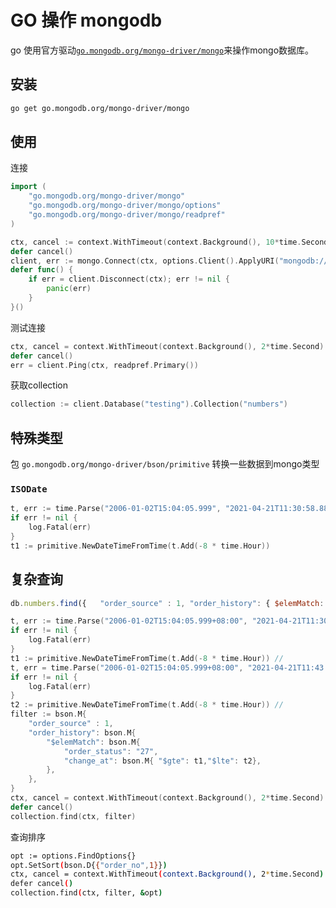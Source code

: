 # GO 操作 mongodb

go 使用官方驱动[`go.mongodb.org/mongo-driver/mongo`](https://github.com/mongodb/mongo-go-driver)来操作mongo数据库。

## 安装

```bash
go get go.mongodb.org/mongo-driver/mongo
```

## 使用

连接

```go
import (
    "go.mongodb.org/mongo-driver/mongo"
    "go.mongodb.org/mongo-driver/mongo/options"
    "go.mongodb.org/mongo-driver/mongo/readpref"
)

ctx, cancel := context.WithTimeout(context.Background(), 10*time.Second)
defer cancel()
client, err := mongo.Connect(ctx, options.Client().ApplyURI("mongodb://localhost:27017"))
defer func() {
    if err = client.Disconnect(ctx); err != nil {
        panic(err)
    }
}()
```

测试连接

```go
ctx, cancel = context.WithTimeout(context.Background(), 2*time.Second)
defer cancel()
err = client.Ping(ctx, readpref.Primary())
```

获取collection

```go
collection := client.Database("testing").Collection("numbers")
```

## 特殊类型

包 `go.mongodb.org/mongo-driver/bson/primitive` 转换一些数据到mongo类型

### `ISODate`

```go
t, err := time.Parse("2006-01-02T15:04:05.999", "2021-04-21T11:30:58.883")
if err != nil {
    log.Fatal(err)
}
t1 := primitive.NewDateTimeFromTime(t.Add(-8 * time.Hour))
```

## 复杂查询

```js
db.numbers.find({   "order_source" : 1, "order_history": { $elemMatch: {  "order_status": "27", "change_at": { $gte: ISODate("2021-04-21T11:30:58.883+08:00"),$lte: ISODate("2021-04-21T11:43:58.883+08:00")} } } })
```

```go
t, err := time.Parse("2006-01-02T15:04:05.999+08:00", "2021-04-21T11:30:58.883+08:00")
if err != nil {
    log.Fatal(err)
}
t1 := primitive.NewDateTimeFromTime(t.Add(-8 * time.Hour)) //
t, err = time.Parse("2006-01-02T15:04:05.999+08:00", "2021-04-21T11:43:58.883+08:00")
if err != nil {
    log.Fatal(err)
}
t2 := primitive.NewDateTimeFromTime(t.Add(-8 * time.Hour)) //
filter := bson.M{
    "order_source" : 1,
    "order_history": bson.M{
        "$elemMatch": bson.M{
            "order_status": "27", 
            "change_at": bson.M{ "$gte": t1,"$lte": t2},
        },
    },
}
ctx, cancel = context.WithTimeout(context.Background(), 2*time.Second)
defer cancel()
collection.find(ctx, filter)
```

查询排序

```bash
opt := options.FindOptions{}
opt.SetSort(bson.D{{"order_no",1}})
ctx, cancel = context.WithTimeout(context.Background(), 2*time.Second)
defer cancel()
collection.find(ctx, filter, &opt)
```